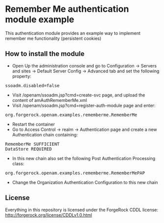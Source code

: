# Remember Me authentication module example

This authentication module provides an example way to implement remember me functionality (persistent cookies)

## How to install the module

* Open Up the administration console and go to Configuration -> Servers and sites -> Default Server Config -> Advanced tab and set the following property:
<pre>
ssoadm.disabled=false
</pre>
* Visit /openam/ssoadm.jsp?cmd=create-svc page, and upload the content of amAuthRememberMe.xml
* Visit /openam/ssoadm.jsp?cmd=register-auth-module page and enter:
<pre>
org.forgerock.openam.examples.rememberme.RememberMe
</pre>
* Restart the container
* Go to Access Control -> realm -> Authentication page and create a new Authentication chain containing:
<pre>
RememberMe SUFFICIENT
DataStore REQUIRED
</pre>
* In this new chain also set the following Post Authentication Processing class:
<pre>
org.forgerock.openam.examples.rememberme.RememberMePAP
</pre>
* Change the Organization Authentication Configuration to  this new chain

## License

Everything in this repository is licensed under the ForgeRock CDDL license: http://forgerock.org/license/CDDLv1.0.html
